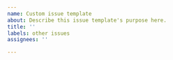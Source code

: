 ```yaml
---
name: Custom issue template
about: Describe this issue template's purpose here.
title: ''
labels: other issues
assignees: ''

---
```



